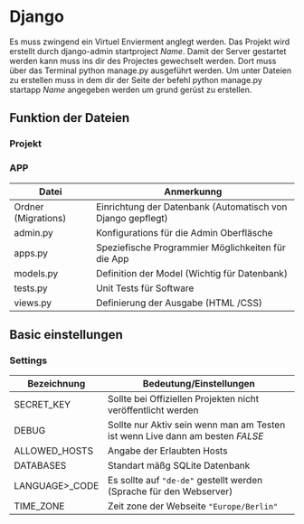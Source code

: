 # Django

Es muss zwingend ein Virtuel Envierment anglegt werden.
Das Projekt wird erstellt durch django-admin startproject *Name*.
Damit der Server gestartet werden kann muss ins dir des Projectes gewechselt werden. Dort  muss über das Terminal python manage.py ausgeführt werden.
Um unter Dateien zu erstellen muss in dem dir der  Seite der befehl python manage.py startapp *Name* angegeben werden um grund gerüst zu erstellen.

## Funktion der Dateien
### Projekt

### APP
| Datei  | Anmerkunng|
|----| ---- |
| Ordner (Migrations)    | Einrichtung der Datenbank (Automatisch von Django gepflegt) |
| admin.py                        | Konfigurations für die Admin Oberfläsche                                       |
| apps.py                           | Speziefische Programmier Möglichkeiten für die App                  |
| models.py                      | Definition der Model (Wichtig für Datenbank)                                |
| tests.py                           | Unit Tests für Software                                                                |
| views.py                         | Definierung der Ausgabe (HTML /CSS) |

## Basic einstellungen
### Settings
| Bezeichnung | Bedeutung/Einstellungen |
|----| ---- |
| SECRET_KEY                  | Sollte bei Offiziellen Projekten nicht veröffentlicht werden |
| DEBUG                            | Sollte nur Aktiv sein wenn man am Testen ist wenn Live dann am besten *FALSE* |
| ALLOWED_HOSTS       | Angabe der Erlaubten Hosts |
| DATABASES                   | Standart mäßg SQLite Datenbank |
| LANGUAGE>_CODE   | Es sollte auf  ``` "de-de" ``` gestellt werden (Sprache für den Webserver) |
| TIME_ZONE                   | Zeit zone der Webseite ```"Europe/Berlin" ``` |